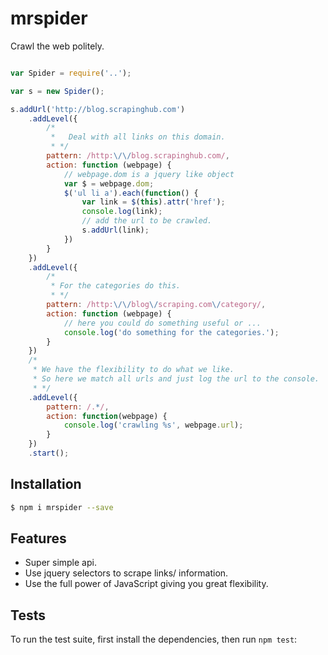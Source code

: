 # mrspider
Crawl the web politely.

```js

var Spider = require('..');

var s = new Spider();

s.addUrl('http://blog.scrapinghub.com')
    .addLevel({
        /*
         *   Deal with all links on this domain.
         * */
        pattern: /http:\/\/blog.scrapinghub.com/,
        action: function (webpage) {
            // webpage.dom is a jquery like object
            var $ = webpage.dom;
            $('ul li a').each(function() {
                var link = $(this).attr('href');
                console.log(link);
                // add the url to be crawled.
                s.addUrl(link);
            })
        }
    })
    .addLevel({
        /*
         * For the categories do this.
         * */
        pattern: /http:\/\/blog\/scraping.com\/category/,
        action: function (webpage) {
            // here you could do something useful or ...
            console.log('do something for the categories.');
        }
    })
    /*
     * We have the flexibility to do what we like.
     * So here we match all urls and just log the url to the console.
     * */
    .addLevel({
        pattern: /.*/,
        action: function(webpage) {
            console.log('crawling %s', webpage.url);
        }
    })
    .start();

```


## Installation

```bash
$ npm i mrspider --save
```


## Features

  * Super simple api.
  * Use jquery selectors to scrape links/ information.
  * Use the full power of JavaScript giving you great flexibility.
  
## Tests

To run the test suite, first install the dependencies, then run `npm test`:
